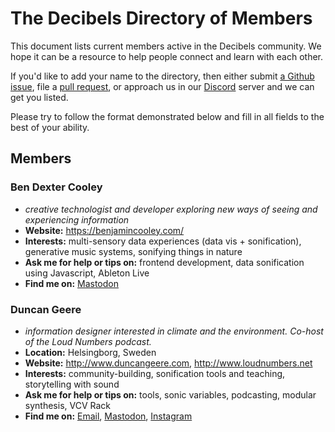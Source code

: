 # The Decibels Directory of Members

This document lists current members active in the Decibels community. We hope it can be a resource to help people connect and learn with each other. 

If you'd like to add your name to the directory, then either submit [a Github issue](https://github.com/Decibels-Sonification/sonification-resources/issues), file a [pull request](https://github.com/Decibels-Sonification/sonification-resources/pulls), or approach us in our [Discord](http://decibels.community) server and we can get you listed.

Please try to follow the format demonstrated below and fill in all fields to the best of your ability.

## Members

### Ben Dexter Cooley
- *creative technologist and developer exploring new ways of seeing and experiencing information*
- **Website:** https://benjamincooley.com/
- **Interests:** multi-sensory data experiences (data vis + sonification), generative music systems, sonifying things in nature
- **Ask me for help or tips on:** frontend development, data sonification using Javascript, Ableton Live
- **Find me on:** [Mastodon](https://vis.social/@bendexter)

### Duncan Geere
- *information designer interested in climate and the environment. Co-host of the Loud Numbers podcast.*
- **Location:** Helsingborg, Sweden
- **Website:** http://www.duncangeere.com, http://www.loudnumbers.net
- **Interests:** community-building, sonification tools and teaching, storytelling with sound
- **Ask me for help or tips on:** tools, sonic variables, podcasting, modular synthesis, VCV Rack
- **Find me on:** [Email](http://buttondown.email/duncangeere), [Mastodon](https://vis.social/@duncangeere), [Instagram](http://instagram.com/duncan_geere) 
